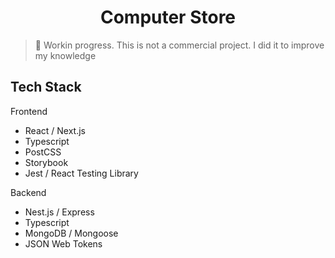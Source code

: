 <!-- prettier-ignore-start -->

<h1 align="center">
  Computer Store
</h1>

> 🚨 Workin progress.
> This is not a commercial project. I did it to improve my knowledge

##  Tech Stack 
Frontend
- React  / Next.js
- Typescript 
- PostCSS
- Storybook
- Jest / React Testing Library
 
 Backend
- Nest.js / Express
- Typescript 
- MongoDB / Mongoose
- JSON Web Tokens

<!-- prettier-ignore-end -->
